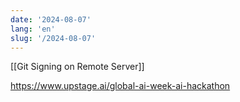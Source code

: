```yaml
---
date: '2024-08-07'
lang: 'en'
slug: '/2024-08-07'
---
```


[[Git Signing on Remote Server]]

https://www.upstage.ai/global-ai-week-ai-hackathon
